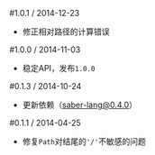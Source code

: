 #1.0.1 / 2014-12-23

* 修正相对路径的计算错误

#1.0.0 / 2014-11-03

* 稳定API，发布`1.0.0`

#0.1.3 / 2014-10-24

* 更新依赖（[saber-lang@0.4.0](https://github.com/ecomfe/saber-lang)）

#0.1.1 / 2014-04-25

* 修复`Path`对结尾的`'/'`不敏感的问题
